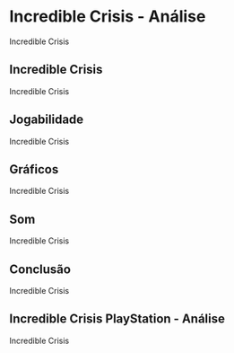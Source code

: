 ---
---

# Incredible Crisis - Análise

Incredible Crisis

## Incredible Crisis

Incredible Crisis

## Jogabilidade

Incredible Crisis

## Gráficos

Incredible Crisis

## Som

Incredible Crisis

## Conclusão

Incredible Crisis

## Incredible Crisis PlayStation - Análise

Incredible Crisis
